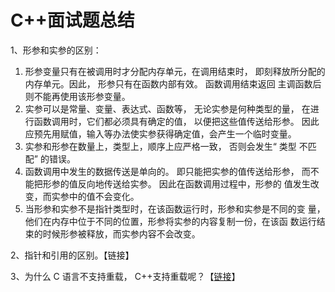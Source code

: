 # C++面试题总结

1、形参和实参的区别：

1. 形参变量只有在被调用时才分配内存单元，在调用结束时， 即刻释放所分配的内存单元。因此， 形参只有在函数内部有效。 函数调用结束返回 主调函数后则不能再使用该形参变量。
2. 实参可以是常量、变量、表达式、函数等， 无论实参是何种类型的量， 在进行函数调用时，它们都必须具有确定的值， 以便把这些值传送给形参。 因此应预先用赋值，输入等办法使实参获得确定值，会产生一个临时变量。
3. 实参和形参在数量上，类型上，顺序上应严格一致， 否则会发生“ 类型 不匹配” 的错误。
4. 函数调用中发生的数据传送是单向的。 即只能把实参的值传送给形参， 而不能把形参的值反向地传送给实参。 因此在函数调用过程中，形参的 值发生改变，而实参中的值不会变化。 
5. 当形参和实参不是指针类型时，在该函数运行时，形参和实参是不同的变 量，他们在内存中位于不同的位置，形参将实参的内容复制一份，在该函 数运行结束的时候形参被释放，而实参内容不会改变。

2、指针和引用的区别。【链接】

3、为什么 C 语言不支持重载， C++支持重载呢？【[链接](../c++/c++-syntax/c-cpp.md#2-han-shu-zhong-zai)】



